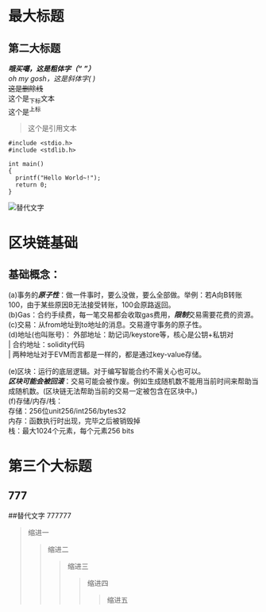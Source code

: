 # 最大标题  
## 第二大标题  
***哦买噶，这是粗体字（“*** ***”）***  
_oh my gosh，这是斜体字(_  _)_  
~~这是删除线~~  
这个是<sub>下标</sub>文本  
这个是<sup>上标</sup>  
>这个是引用文本  

```
#include <stdio.h>
#include <stdlib.h>

int main()
{
  printf("Hello World~!");
  return 0;
}
```
![替代文字](https://myoctocat.com/assets/images/base-octocat.svg)


# 区块链基础  

## 基础概念：  
(a)事务的***原子性***：做一件事时，要么没做，要么全部做。举例：若A向B转账100，由于某些原因B无法接受转账，100会原路返回。  
(b)Gas：合约手续费，每一笔交易都会收取gas费用，***限制***交易需要花费的资源。  
(c)交易：从from地址到to地址的消息。交易遵守事务的原子性。  
(d)地址(也叫账号)： 	外部地址：助记词/keystore等，核心是公钥+私钥对  
|                     合约地址：solidity代码  
|                      两种地址对于EVM而言都是一样的，都是通过key-value存储。  

(e)区块：运行的底层逻辑。对于编写智能合约不需关心也可以。  
      ***区块可能会被回滚***：交易可能会被作废。例如生成随机数不能用当前时间来帮助当成随机数。(区块链无法帮助当前的交易一定被包含在区块中。)  
(f)存储/内存/栈：  
    存储：256位unit256/int256/bytes32    
    内存：函数执行时出现，完毕之后被销毁掉  
    栈：最大1024个元素，每个元素256 bits    
# 第三个大标题  
## 777  
##替代文字 777777  
>缩进一
>>缩进二
>>>缩进三
>>>>缩进四
>>>>>缩进五
